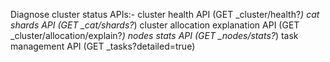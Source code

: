 Diagnose cluster status APIs:-
cluster health API (GET _cluster/health?*)
cat shards API (GET _cat/shards?*)
cluster allocation explanation API (GET _cluster/allocation/explain?*)
nodes stats API (GET _nodes/stats?*)
task management API (GET _tasks?detailed=true)